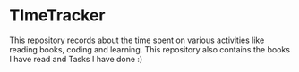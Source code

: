 # TImeTracker
This repository records about the time spent on various activities like reading books, coding and learning. This repository also contains the books I have read and Tasks I have done :)
